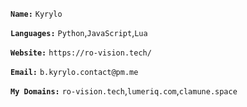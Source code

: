 **`Name:`** `Kyrylo`

**`Languages:`** `Python`,`JavaScript`,`Lua`

**`Website:`** `https://ro-vision.tech/`

**`Email:`** `b.kyrylo.contact@pm.me`

**`My Domains:`** `ro-vision.tech`,`lumeriq.com`,`clamune.space`
